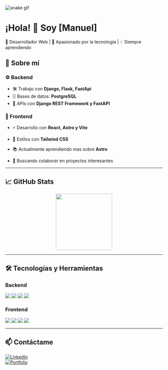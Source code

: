 ![snake gif](https://github.com/Manuel-Menoza/blob/output/github-contribution-grid-snake.svg)
# ¡Hola! 👋 Soy [Manuel]

🔹 Desarrollador Web | 🚀 Apasionado por la tecnología | 💡 Siempre aprendiendo  

## 🚀 Sobre mí  

### ⚙️ Backend  
- 🛠️ Trabajo con **Django, Flask, FastApi** 
- 🗄️ Bases de datos: **PostgreSQL**  
- 🔗 APIs con **Django REST Framework y FastAPI**  

### 🎨 Frontend  
- ⚡ Desarrollo con **React, Astro y Vite** 
- 💎 Estilos con **Tailwind CSS**  


- 📚 Actualmente aprendiendo mas sobre **Astro**  
- 🎯 Buscando colaborar en proyectos interesantes  

---

## 📈 GitHub Stats  
<div align="center">
  <img height="180em" src="https://github-readme-streak-stats.herokuapp.com/?user=Manuel-Mendoza&theme=tokyonight" />
</div>

---

## 🛠️ Tecnologías y Herramientas  
### Backend  
<div>
  <img src="https://img.shields.io/badge/Django-092E20?style=for-the-badge&logo=django&logoColor=white" />
  <img src="https://img.shields.io/badge/FastAPI-009688?style=for-the-badge&logo=fastapi&logoColor=white" />
  <img src="https://img.shields.io/badge/Flask-000000?style=for-the-badge&logo=flask&logoColor=white" />
  <img src="https://img.shields.io/badge/PostgreSQL-316192?style=for-the-badge&logo=postgresql&logoColor=white" />
</div>

### Frontend  
<div>
  <img src="https://img.shields.io/badge/React-20232A?style=for-the-badge&logo=react&logoColor=61DAFB" />
  <img src="https://img.shields.io/badge/Astro-FF5D01?style=for-the-badge&logo=astro&logoColor=white" />
  <img src="https://img.shields.io/badge/Vite-646CFF?style=for-the-badge&logo=vite&logoColor=white" />
  <img src="https://img.shields.io/badge/Tailwind_CSS-38B2AC?style=for-the-badge&logo=tailwind-css&logoColor=white" />
</div>

---

## 📫 Contáctame  
[![LinkedIn](https://img.shields.io/badge/LinkedIn-0A66C2?style=for-the-badge&logo=linkedin&logoColor=white)](https://linkedin.com/in/TU_USUARIO)  
[![Portfolio](https://img.shields.io/badge/Portfolio-FF5722?style=for-the-badge&logo=Firefox&logoColor=white)](https://TU_PORTFOLIO.com)  
